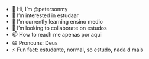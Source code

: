 - 👋 Hi, I’m @petersonmy
- 👀 I’m interested in estudaar
- 🌱 I’m currently learning ensino medio
- 💞️ I’m looking to collaborate on estudos
- 📫 How to reach me apenas por aqui 
- 😄 Pronouns: Deus
- ⚡ Fun fact: estudante, normal, so estudo, nada d mais 

<!---
petersonmy/petersonmy is a ✨ special ✨ repository because its `README.md` (this file) appears on your GitHub profile.
You can click the Preview link to take a look at your changes.
--->
